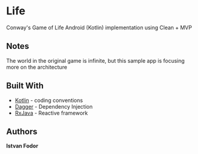 # Life

Conway's Game of Life Android (Kotlin) implementation using Clean + MVP

## Notes

The world in the original game is infinite, but this sample app is focusing more on the architecture

## Built With

* [Kotlin](https://kotlinlang.org/docs/reference/coding-conventions.html) - coding conventions
* [Dagger](https://google.github.io/dagger/) - Dependency Injection
* [RxJava](https://github.com/ReactiveX/RxJava) - Reactive framework

## Authors

**Istvan Fodor**
